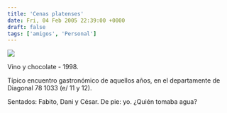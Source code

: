 ```yaml
---
title: 'Cenas platenses'
date: Fri, 04 Feb 2005 22:39:00 +0000
draft: false
tags: ['amigos', 'Personal']
---
```


[![](http://photos1.blogger.com/img/121/3009/400/vagos.jpg)](http://photos1.blogger.com/img/121/3009/640/vagos.jpg) 

Vino y chocolate - 1998. 

Típico encuentro gastronómico de aquellos años, en el departamente de Diagonal 
78 1033 (e/ 11 y 12). 

Sentados: Fabito, Dani y César. De pie: yo. ¿Quién tomaba agua?
